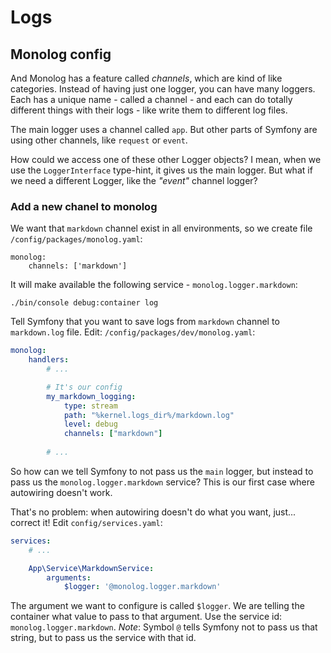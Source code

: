 # Logs

## Monolog config

And Monolog has a feature called *channels*, which are kind of like categories. 
Instead of having just one logger, you can have many loggers. 
Each has a unique name - called a channel - and each can do totally 
different things with their logs - like write them to different log files.

The main logger uses a channel called `app`. But other parts of Symfony are 
using other channels, like `request` or `event`.

How could we access one of these other Logger objects? 
I mean, when we use the `LoggerInterface` type-hint, it gives us the main logger. 
But what if we need a different Logger, like the *"event"* channel logger?

### Add a new chanel to monolog

We want that `markdown` channel exist in all environments, so we create file `/config/packages/monolog.yaml`:

```
monolog:
    channels: ['markdown']
```

It will make available the following service - `monolog.logger.markdown`:

```
./bin/console debug:container log
```

Tell Symfony that you want to save logs from `markdown` channel to `markdown.log` file. 
Edit: `/config/packages/dev/monolog.yaml`:

```yaml
monolog:
    handlers:
        # ...

        # It's our config
        my_markdown_logging:
            type: stream
            path: "%kernel.logs_dir%/markdown.log"
            level: debug
            channels: ["markdown"]
            
        # ...
```

So how can we tell Symfony to not pass us the `main` logger, 
but instead to pass us the `monolog.logger.markdown` service? 
This is our first case where autowiring doesn't work.

That's no problem: when autowiring doesn't do what you want, just... correct it! 
Edit `config/services.yaml`:

```yaml
services:
    # ...

    App\Service\MarkdownService:
        arguments:
            $logger: '@monolog.logger.markdown'
```

The argument we want to configure is called `$logger`. We are telling the container what value to pass to that argument. Use the service id: `monolog.logger.markdown`. 
*Note*: Symbol `@` tells Symfony not to pass us that string, but to pass us the service with that id.
